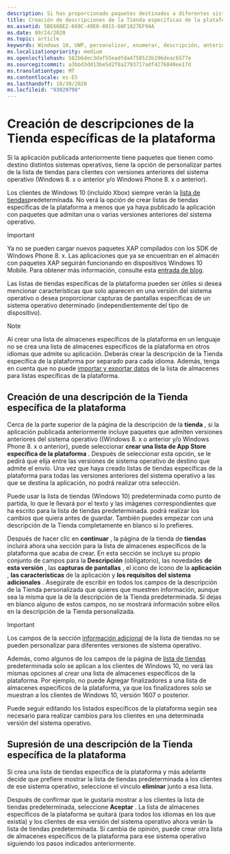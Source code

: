 ```yaml
---
description: Si has proporcionado paquetes destinados a diferentes sistemas operativos, tienes la opción de personalizar partes de la descripción de la Tienda para cada sistema operativo de destino.
title: Creación de descripciones de la Tienda específicas de la plataforma
ms.assetid: 5BE66BE2-669C-49E0-8915-60F1027EF94A
ms.date: 09/24/2020
ms.topic: article
keywords: Windows 10, UWP, personalizar, enumerar, descripción, anteriormente
ms.localizationpriority: medium
ms.openlocfilehash: 582b6dec3daf55eadfda4758523b196deac6577e
ms.sourcegitcommit: a3bbd3dd13be5d2f8a2793717adf4276840ee17d
ms.translationtype: MT
ms.contentlocale: es-ES
ms.lasthandoff: 10/30/2020
ms.locfileid: "93029798"
---
```

# <a name="create-platform-specific-store-listings"></a>Creación de descripciones de la Tienda específicas de la plataforma


Si la aplicación publicada anteriormente tiene paquetes que tienen como destino distintos sistemas operativos, tiene la opción de personalizar partes de la lista de tiendas para clientes con versiones anteriores del sistema operativo (Windows 8. x o anterior y/o Windows Phone 8. x o anterior). 

Los clientes de Windows 10 (incluido Xbox) siempre verán la [lista de tiendas](create-app-store-listings.md)predeterminada. No verá la opción de crear listas de tiendas específicas de la plataforma a menos que ya haya publicado la aplicación con paquetes que admitan una o varias versiones anteriores del sistema operativo. 

> [!IMPORTANT]
> Ya no se pueden cargar nuevos paquetes XAP compilados con los SDK de Windows Phone 8. x. Las aplicaciones que ya se encuentran en el almacén con paquetes XAP seguirán funcionando en dispositivos Windows 10 Mobile. Para obtener más información, consulte esta [entrada de blog](https://blogs.windows.com/windowsdeveloper/2018/08/20/important-dates-regarding-apps-with-windows-phone-8-x-and-earlier-and-windows-8-8-1-packages-submitted-to-microsoft-store).

Las listas de tiendas específicas de la plataforma pueden ser útiles si desea mencionar características que solo aparecen en una versión del sistema operativo o desea proporcionar capturas de pantallas específicas de un sistema operativo determinado (independientemente del tipo de dispositivo).

> [!NOTE]
> Al crear una lista de almacenes específicos de la plataforma en un lenguaje no se crea una lista de almacenes específicos de la plataforma en otros idiomas que admite su aplicación. Deberás crear la descripción de la Tienda específica de la plataforma por separado para cada idioma. Además, tenga en cuenta que no puede [importar y exportar datos](import-and-export-store-listings.md) de la lista de almacenes para listas específicas de la plataforma.


## <a name="creating-a-platform-specific-store-listing"></a>Creación de una descripción de la Tienda específica de la plataforma

Cerca de la parte superior de la página de la descripción de la **tienda** , si la aplicación publicada anteriormente incluye paquetes que admiten versiones anteriores del sistema operativo ((Windows 8. x o anterior y/o Windows Phone 8. x o anterior), puede seleccionar **crear una lista de App Store específica de la plataforma** . Después de seleccionar esta opción, se le pedirá que elija entre las versiones de sistema operativo de destino que admite el envío. Una vez que haya creado listas de tiendas específicas de la plataforma para todas las versiones anteriores del sistema operativo a las que se destina la aplicación, no podrá realizar otra selección.

Puede usar la lista de tiendas (Windows 10) predeterminada como punto de partida, lo que le llevará por el texto y las imágenes correspondientes que ha escrito para la lista de tiendas predeterminada. podrá realizar los cambios que quiera antes de guardar. También puedes empezar con una descripción de la Tienda completamente en blanco si lo prefieres.

Después de hacer clic en **continuar** , la página de la tienda de **tiendas** incluirá ahora una sección para la lista de almacenes específicos de la plataforma que acaba de crear. En esta sección se incluye su propio conjunto de campos para la **Descripción** (obligatorio), las novedades **de esta versión** , las **capturas de pantallas** , el icono de icono de la **aplicación** , **las características** de la aplicación y **los requisitos del sistema adicionales** . Asegúrate de escribir en todos los campos de la descripción de la Tienda personalizada que quieres que muestren información, aunque sea la misma que la de la descripción de la Tienda predeterminada. Si dejas en blanco alguno de estos campos, no se mostrará información sobre ellos en la descripción de la Tienda personalizada.

> [!IMPORTANT]
> Los campos de la sección [información adicional](create-app-store-listings.md#additional-information) de la lista de tiendas no se pueden personalizar para diferentes versiones de sistema operativo.
> 
> Además, como algunos de los campos de la página de [lista de tiendas](create-app-store-listings.md) predeterminada solo se aplican a los clientes de Windows 10, no verá las mismas opciones al crear una lista de almacenes específicos de la plataforma. Por ejemplo, no puede Agregar finalizadores a una lista de almacenes específicos de la plataforma, ya que los finalizadores solo se muestran a los clientes de Windows 10, versión 1607 o posterior. 

Puede seguir editando los listados específicos de la plataforma según sea necesario para realizar cambios para los clientes en una determinada versión del sistema operativo.


## <a name="removing-a-platform-specific-store-listing"></a>Supresión de una descripción de la Tienda específica de la plataforma

Si crea una lista de tiendas específica de la plataforma y más adelante decide que prefiere mostrar la lista de tiendas predeterminada a los clientes de ese sistema operativo, seleccione el vínculo **eliminar** junto a esa lista.

Después de confirmar que le gustaría mostrar a los clientes la lista de tiendas predeterminada, seleccione **Aceptar** . La lista de almacenes específicos de la plataforma se quitará (para todos los idiomas en los que existía) y los clientes de esa versión del sistema operativo ahora verán la lista de tiendas predeterminada. Si cambia de opinión, puede crear otra lista de almacenes específicos de la plataforma para ese sistema operativo siguiendo los pasos indicados anteriormente.
 

 




